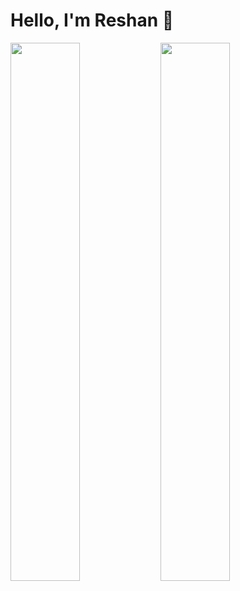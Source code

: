 # Hello, I'm Reshan 👋

<img src="https://github-readme-stats.vercel.app/api?username=ReshanCSX&show_icons=true&theme=dark&text_color=16a085&title_color=2ecc71" align="left" width="47%">

<img src="https://github-readme-stats.vercel.app/api/top-langs/?username=ReshanCSX&layout=compact&bg_color=151515&title_color=2ecc71" align="left" width="47%">



<!---
ReshanCSX/ReshanCSX is a ✨ special ✨ repository because its `README.md` (this file) appears on your GitHub profile.
You can click the Preview link to take a look at your changes.
--->
